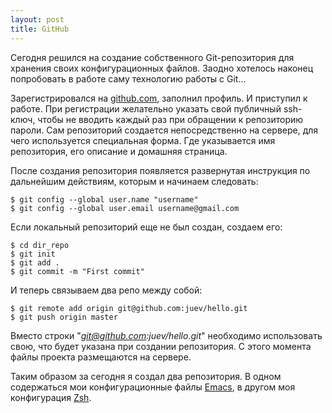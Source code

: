 ```yaml
--- 
layout: post
title: GitHub
---
```

Сегодня решился на создание собственного Git-репозитория для хранения своих конфигурационных файлов. Заодно хотелось наконец попробовать в работе саму технологию работы с Git...

Зарегистрировался на <a href="http://github.com">github.com</a>, заполнил профиль. И приступил к работе. При регистрации желательно указать свой публичный ssh-ключ, чтобы не вводить каждый раз при обращении к репозиторию пароли. Сам репозиторий создается непосредственно на сервере, для чего используется специальная форма. Где указывается имя репозитория, его описание и домашняя страница.
<!--more-->
После создания репозитория появляется развернутая инструкция по дальнейшим действиям, которым и начинаем следовать:
<pre><code>$ git config --global user.name "username"
$ git config --global user.email username@gmail.com</code></pre>

Если локальный репозиторий еще не был создан, создаем его:
<pre><code>$ cd dir_repo
$ git init
$ git add .
$ git commit -m "First commit"</code></pre>

И теперь связываем два репо между собой:
<pre><code>$ git remote add origin git@github.com:juev/hello.git
$ git push origin master</code></pre>

Вместо строки "<em>git@github.com:juev/hello.git</em>" необходимо использовать свою, что будет указана при создании репозитория. С этого момента файлы проекта размещаются на сервере.

Таким образом за сегодня я создал два репозитория. В одном содержаться мои конфигурационные файлы <a href="http://github.com/Juev/emacs-configs/tree">Emacs</a>, в другом моя конфигурация <a href="http://github.com/Juev/zsh-configs/tree">Zsh</a>.
